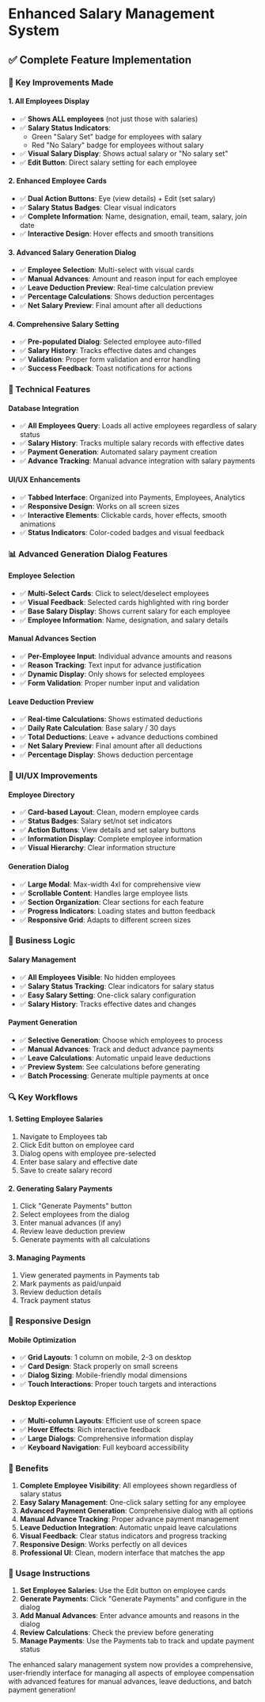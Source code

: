 # Enhanced Salary Management System

## ✅ **Complete Feature Implementation**

### **🎯 Key Improvements Made**

#### **1. All Employees Display**
- ✅ **Shows ALL employees** (not just those with salaries)
- ✅ **Salary Status Indicators**: 
  - Green "Salary Set" badge for employees with salary
  - Red "No Salary" badge for employees without salary
- ✅ **Visual Salary Display**: Shows actual salary or "No salary set"
- ✅ **Edit Button**: Direct salary setting for each employee

#### **2. Enhanced Employee Cards**
- ✅ **Dual Action Buttons**: Eye (view details) + Edit (set salary)
- ✅ **Salary Status Badges**: Clear visual indicators
- ✅ **Complete Information**: Name, designation, email, team, salary, join date
- ✅ **Interactive Design**: Hover effects and smooth transitions

#### **3. Advanced Salary Generation Dialog**
- ✅ **Employee Selection**: Multi-select with visual cards
- ✅ **Manual Advances**: Amount and reason input for each employee
- ✅ **Leave Deduction Preview**: Real-time calculation preview
- ✅ **Percentage Calculations**: Shows deduction percentages
- ✅ **Net Salary Preview**: Final amount after all deductions

#### **4. Comprehensive Salary Setting**
- ✅ **Pre-populated Dialog**: Selected employee auto-filled
- ✅ **Salary History**: Tracks effective dates and changes
- ✅ **Validation**: Proper form validation and error handling
- ✅ **Success Feedback**: Toast notifications for actions

### **🔧 Technical Features**

#### **Database Integration**
- ✅ **All Employees Query**: Loads all active employees regardless of salary status
- ✅ **Salary History**: Tracks multiple salary records with effective dates
- ✅ **Payment Generation**: Automated salary payment creation
- ✅ **Advance Tracking**: Manual advance integration with salary payments

#### **UI/UX Enhancements**
- ✅ **Tabbed Interface**: Organized into Payments, Employees, Analytics
- ✅ **Responsive Design**: Works on all screen sizes
- ✅ **Interactive Elements**: Clickable cards, hover effects, smooth animations
- ✅ **Status Indicators**: Color-coded badges and visual feedback

### **📊 Advanced Generation Dialog Features**

#### **Employee Selection**
- ✅ **Multi-Select Cards**: Click to select/deselect employees
- ✅ **Visual Feedback**: Selected cards highlighted with ring border
- ✅ **Base Salary Display**: Shows current salary for each employee
- ✅ **Employee Information**: Name, designation, and salary details

#### **Manual Advances Section**
- ✅ **Per-Employee Input**: Individual advance amounts and reasons
- ✅ **Reason Tracking**: Text input for advance justification
- ✅ **Dynamic Display**: Only shows for selected employees
- ✅ **Form Validation**: Proper number input and validation

#### **Leave Deduction Preview**
- ✅ **Real-time Calculations**: Shows estimated deductions
- ✅ **Daily Rate Calculation**: Base salary / 30 days
- ✅ **Total Deductions**: Leave + advance deductions combined
- ✅ **Net Salary Preview**: Final amount after all deductions
- ✅ **Percentage Display**: Shows deduction percentage

### **🎨 UI/UX Improvements**

#### **Employee Directory**
- ✅ **Card-based Layout**: Clean, modern employee cards
- ✅ **Status Badges**: Salary set/not set indicators
- ✅ **Action Buttons**: View details and set salary buttons
- ✅ **Information Display**: Complete employee information
- ✅ **Visual Hierarchy**: Clear information structure

#### **Generation Dialog**
- ✅ **Large Modal**: Max-width 4xl for comprehensive view
- ✅ **Scrollable Content**: Handles large employee lists
- ✅ **Section Organization**: Clear sections for each feature
- ✅ **Progress Indicators**: Loading states and button feedback
- ✅ **Responsive Grid**: Adapts to different screen sizes

### **💼 Business Logic**

#### **Salary Management**
- ✅ **All Employees Visible**: No hidden employees
- ✅ **Salary Status Tracking**: Clear indicators for salary status
- ✅ **Easy Salary Setting**: One-click salary configuration
- ✅ **Salary History**: Tracks effective dates and changes

#### **Payment Generation**
- ✅ **Selective Generation**: Choose which employees to process
- ✅ **Manual Advances**: Track and deduct advance payments
- ✅ **Leave Calculations**: Automatic unpaid leave deductions
- ✅ **Preview System**: See calculations before generating
- ✅ **Batch Processing**: Generate multiple payments at once

### **🔍 Key Workflows**

#### **1. Setting Employee Salaries**
1. Navigate to Employees tab
2. Click Edit button on employee card
3. Dialog opens with employee pre-selected
4. Enter base salary and effective date
5. Save to create salary record

#### **2. Generating Salary Payments**
1. Click "Generate Payments" button
2. Select employees from the dialog
3. Enter manual advances (if any)
4. Review leave deduction preview
5. Generate payments with all calculations

#### **3. Managing Payments**
1. View generated payments in Payments tab
2. Mark payments as paid/unpaid
3. Review deduction details
4. Track payment status

### **📱 Responsive Design**

#### **Mobile Optimization**
- ✅ **Grid Layouts**: 1 column on mobile, 2-3 on desktop
- ✅ **Card Design**: Stack properly on small screens
- ✅ **Dialog Sizing**: Mobile-friendly modal dimensions
- ✅ **Touch Interactions**: Proper touch targets and interactions

#### **Desktop Experience**
- ✅ **Multi-column Layouts**: Efficient use of screen space
- ✅ **Hover Effects**: Rich interactive feedback
- ✅ **Large Dialogs**: Comprehensive information display
- ✅ **Keyboard Navigation**: Full keyboard accessibility

### **🎯 Benefits**

1. **Complete Employee Visibility**: All employees shown regardless of salary status
2. **Easy Salary Management**: One-click salary setting for any employee
3. **Advanced Payment Generation**: Comprehensive dialog with all options
4. **Manual Advance Tracking**: Proper advance payment management
5. **Leave Deduction Integration**: Automatic unpaid leave calculations
6. **Visual Feedback**: Clear status indicators and progress tracking
7. **Responsive Design**: Works perfectly on all devices
8. **Professional UI**: Clean, modern interface that matches the app

### **🚀 Usage Instructions**

1. **Set Employee Salaries**: Use the Edit button on employee cards
2. **Generate Payments**: Click "Generate Payments" and configure in the dialog
3. **Add Manual Advances**: Enter advance amounts and reasons in the dialog
4. **Review Calculations**: Check the preview before generating
5. **Manage Payments**: Use the Payments tab to track and update payment status

The enhanced salary management system now provides a comprehensive, user-friendly interface for managing all aspects of employee compensation with advanced features for manual advances, leave deductions, and batch payment generation!
